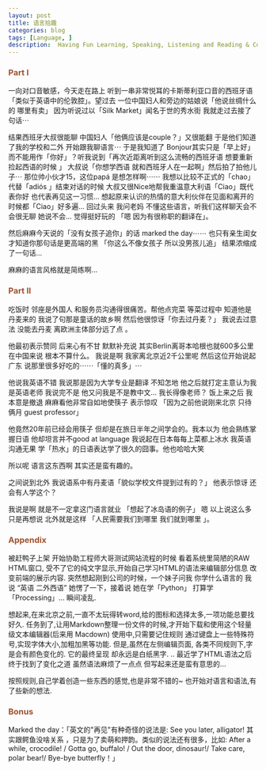 ```yaml
---
layout: post  
title: 语言拾趣  
categories: blog  
tags: [Language, ]  
description:  Having Fun Learning, Speaking, Listening and Reading & Cooooding 
---
```

<h3 style="color: sienna">Part I</h3>

一向对口音敏感，今天走在路上 听到一串非常悦耳的卡斯蒂利亚口音的西班牙语「类似于英语中的伦敦腔」。望过去 一位中国妇人和旁边的姑娘说「他说丝绸什么的 哪里有卖」 因为听说过以「Silk Market」闻名于世的秀水街  我就走过去接了句话⋯  


结果西班牙大叔很能聊 中国妇人「他俩应该是couple？」又很能翻 于是他们知道了我的学校和二外  开始跟我聊语言⋯ 于是我知道了 Bonjour其实只是「早上好」而不能用作「你好」？听我说到「再次近距离听到这么流畅的西班牙语 想要重新捡起西语的时候 」 
大叔说「你想学西语 就和西班牙人在一起啊」然后拍了拍他儿子⋯ 那位帅小伙才15，这位papá 是想怎样啊⋯⋯ 我想以比较不正式的「chao」代替「adiós 」结束对话的时候  大叔又很Nice地帮我重温意大利语「Ciao」既代表你好 也代表再见这一习惯… 想起原来认识的热情的意大利伙伴在见面和离开的时候都「Ciao」好多遍… 回过头来 我问老妈 不懂这些语言，听我们这样聊天会不会很无聊 她说不会…  觉得挺好玩的 「嗯 因为有很称职的翻译在」。

然后麻麻今天说的「没有女孩子追你」的话 marked the day⋯⋯ 也只有亲生闺女才知道你那句话是更高端的黑 「你这么不像女孩子 所以没男孩儿追」 结果浓缩成了一句话… 

麻麻的语言风格就是简练啊…

<h3 style="color: sienna">Part II</h3>

吃饭时 邻座是外国人 和服务员沟通得很痛苦。帮他点完菜 等菜过程中 知道他是丹麦来的 我说了句那是童话的故乡啊 然后他很惊讶「你去过丹麦？」 我说去过意法 没能去丹麦 离欧洲主体部分远了点 。 

他最初表示赞同 后来心有不甘 默默补充说 其实Berlin离哥本哈根也就600多公里 在中国来说 根本不算什么。 我说是啊 我家离北京近2千公里呢  然后这位开始说起广东 说那里很多好吃的⋯⋯「懂的真多」⋯ 

他说我英语不错 我说那是因为大学专业是翻译 不知怎地 他之后就打定主意认为我是英语老师 我说完不是 他又问我是不是教中文… 我长得像老师？ 饭上来之后 我本意是撤退 麻麻看他非常自如地使筷子 表示惊叹 「因为之前他说刚来北京 只待俩月 guest professor」  

他竟然20年前已经会用筷子 但却是在旅日半年之间学会的。我本以为 他会熟练掌握日语 他却坦言并不good at language  我说起在日本每每上菜都上冰水 我英语沟通无果 学「热水」的日语表达学了很久的囧事。他也哈哈大笑     

所以呢 语言这东西啊 其实还是蛮有趣的。

之间说到北外 我说语系中有丹麦语「貌似学校文件提到过有的？」 他表示惊讶 还会有人学这个？ 

我说是啊 就是不一定拿这门语言就业 「想起了冰岛语的例子」  嗯 以上说这么多 只是再想说 北外就是这样 「人民需要我们到哪里 我们就到哪里 」。



<h3 style="color: sienna">Appendix</h3>
 
<p> 被赶鸭子上架 开始协助工程师大哥测试网站流程的时候 看着系统里简陋的RAW HTML窗口, 受不了它的纯文字显示,开始自己学习HTML的语法来编辑部分信息 改变前端的展示内容. 突然想起刚到公司的时候，一个妹子问我 你学什么语言的 我说 “英语 二外西语”  她愣了一下，接着说 她在学「Python」 打算学「Processing」... 瞬间凌乱. </p>
 
<p>  想起来,在来北京之前,一直不太玩得转word,给的图标和选择太多,一项功能总要找好久. 任务到了,让用Markdown整理一份文件的时候,才开始下载和使用这个轻量级文本编辑器(后来用 Macdown)  使用中,只需要记住规则 通过键盘上一些特殊符号,实现字体大小,加粗加黑等功能.  但是,虽然在左侧编辑页面, 各类不同规则下,字是会有颜色变化的. 它的最终呈现 却永远是白纸黑字. .. 最近学了HTML语法之后 终于找到了变化之道 虽然语法麻烦了一点点 但写起来还是蛮有意思的...</p>
 
<p>按照规则,自己学着创造一些东西的感觉,也是非常不错的~ 也开始对语言和语法,有了些新的想法.</p>

<h3 style="color: sienna">Bonus</h3>
Marked the day：「英文的"再见"有种奇怪的说法是: See you later, alligator! 其实跟鳄鱼没啥关系 ，只是为了卖萌和押韵。类似的说法还有很多，比如: After a while, crocodile! / Gotta go, buffalo! / Out the door, dinosaur!/ Take care, polar bear!/ Bye-bye butterfly！」 

  


